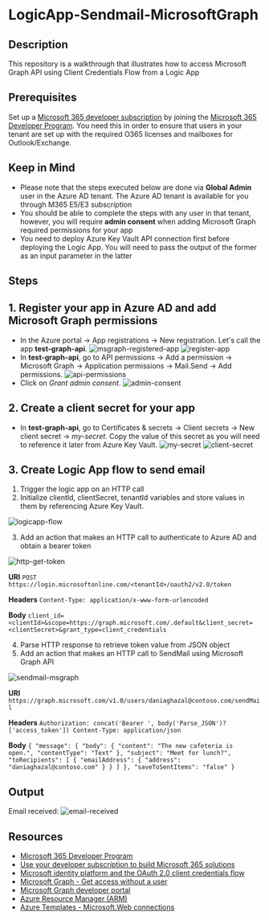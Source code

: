# LogicApp-Sendmail-MicrosoftGraph

## Description
This repository is a walkthrough that illustrates how to access Microsoft Graph API using Client Credentials Flow from a Logic App

## Prerequisites
Set up a [Microsoft 365 developer subscription](https://docs.microsoft.com/en-us/office/developer-program/microsoft-365-developer-program-get-started) by joining the [Microsoft 365 Developer Program](https://docs.microsoft.com/en-us/office/developer-program/microsoft-365-developer-program). You need this in order to ensure that users in your tenant are set up with the required O365 licenses and mailboxes for Outlook/Exchange.

## Keep in Mind
- Please note that the steps executed below are done via **Global Admin** user in the Azure AD tenant. The Azure AD tenant is available for you through M365 E5/E3 subscription
- You should be able to complete the steps with any user in that tenant, however, you will require **admin consent** when adding Microsoft Graph required permissions for your app
- You need to deploy Azure Key Vault API connection first before deploying the Logic App. You will need to pass the output of the former as an input parameter in the latter

## Steps

## 1. Register your app in Azure AD and add Microsoft Graph permissions

- In the Azure portal -> App registrations -> New registration. Let's call the app **test-graph-api**.
![msgraph-registered-app](/images/msgraph-registered-app.png)
![register-app](/images/register-app-in-AAD.png)
- In **test-graph-api**, go to API permissions -> Add a permission -> Microsoft Graph -> Application permissions -> Mail.Send -> Add permissions.
![api-permissions](/images/api-permissions.png)
- Click on *Grant admin consent*.
![admin-consent](/images/admin-consent.png)

## 2. Create a client secret for your app

- In **test-graph-api**, go to Certificates & secrets -> Client secrets -> New client secret -> *my-secret*. Copy the value of this secret as you will need to reference it later from Azure Key Vault.
![my-secret](/images/my-secret.png)
![client-secret](/images/client-secret.png)

## 3. Create Logic App flow to send email

1. Trigger the logic app on an HTTP call
2. Initialize clientId, clientSecret, tenantId variables and store values in them by referencing Azure Key Vault.

![logicapp-flow](/images/logicapp-flow.png)

  

  3. Add an action that makes an HTTP call to authenticate to Azure AD and obtain a bearer token
  
  ![http-get-token](/images/http-get-token.png)
  
   **URI**
    ```
    POST https://login.microsoftonline.com/<tenantId>/oauth2/v2.0/token
    ```

   **Headers**
    ```
    Content-Type: application/x-www-form-urlencoded
    ```

   **Body**
    ```
    client_id=<clientId>&scope=https://graph.microsoft.com/.default&client_secret=<clientSecret>&grant_type=client_credentials
    ```
  
  4. Parse HTTP response to retrieve token value from JSON object
  5. Add an action that makes an HTTP call to SendMail using Microsoft Graph API
  
  ![sendmail-msgraph](/images/sendmail-msgraph.png)
  
   **URI**
    ```
    https://graph.microsoft.com/v1.0/users/daniaghazal@contoso.com/sendMail
    ```

   **Headers**
    ```
    Authorization: concat('Bearer ', body('Parse_JSON')?['access_token'])
    Content-Type: application/json
    ```

   **Body**
    ```
    {
    "message": {
    "body": {
        "content": "The new cafeteria is open.",
        "contentType": "Text"
     },
    "subject": "Meet for lunch?",
    "toRecipients": [
      {
        "emailAddress": {
          "address": "daniaghazal@contoso.com"
        }
      }
     ]
    },
    "saveToSentItems": "false"
    }
    ```

## Output

Email received:
![email-received](/images/email-received.png)



## Resources
- [Microsoft 365 Developer Program](https://developer.microsoft.com/en-us/microsoft-365/dev-program)
- [Use your developer subscription to build Microsoft 365 solutions](https://docs.microsoft.com/en-us/office/developer-program/build-microsoft-365-solutions)
- [Microsoft identity platform and the OAuth 2.0 client credentials flow](https://docs.microsoft.com/en-us/azure/active-directory/develop/v2-oauth2-client-creds-grant-flow)
- [Microsoft Graph - Get access without a user](https://docs.microsoft.com/en-us/graph/auth-v2-service)
- [Microsoft Graph developer portal](https://developer.microsoft.com/en-us/graph/graph-explorer)
- [Azure Resource Manager (ARM)](https://docs.microsoft.com/en-us/azure/azure-resource-manager)
- [Azure Templates - Microsoft.Web connections](https://docs.microsoft.com/en-us/azure/templates/microsoft.web/connections?tabs=json)
